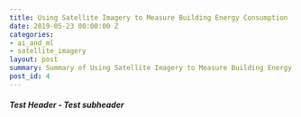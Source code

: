 ```yaml
---
title: Using Satellite Imagery to Measure Building Energy Consumption
date: 2019-05-23 00:00:00 Z
categories:
- ai_and_ml
- satellite_imagery
layout: post
summary: Summary of Using Satellite Imagery to Measure Building Energy Consumption
post_id: 4
---
```


##### **Test Header** - Test subheader
